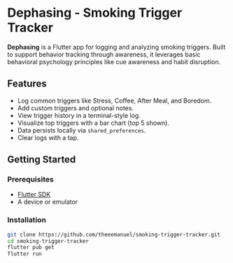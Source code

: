 # Dephasing - Smoking Trigger Tracker

**Dephasing** is a Flutter app for logging and analyzing smoking triggers. Built to support behavior tracking through awareness, it leverages basic behavioral psychology principles like cue awareness and habit disruption.

## Features

- Log common triggers like Stress, Coffee, After Meal, and Boredom.
- Add custom triggers and optional notes.
- View trigger history in a terminal-style log.
- Visualize top triggers with a bar chart (top 5 shown).
- Data persists locally via `shared_preferences`.
- Clear logs with a tap.

## Getting Started

### Prerequisites

- [Flutter SDK](https://flutter.dev/docs/get-started/install)
- A device or emulator

### Installation

```bash
git clone https://github.com/theeemanuel/smoking-trigger-tracker.git
cd smoking-trigger-tracker
flutter pub get
flutter run
